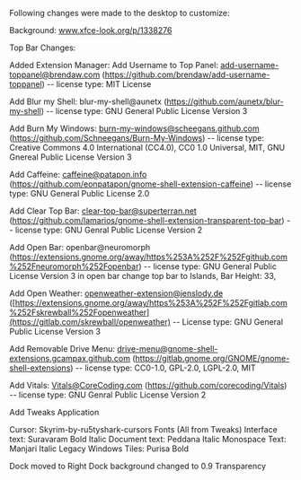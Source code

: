 Following changes were made to the desktop to customize:

Background: www.xfce-look.org/p/1338276

Top Bar Changes:

Added Extension Manager:
Add Username to Top Panel: add-username-toppanel@brendaw.com (https://github.com/brendaw/add-username-toppanel) -- license type: MIT License


Add Blur my Shell: blur-my-shell@aunetx (https://github.com/aunetx/blur-my-shell) -- license type: GNU General Public License Version 3


Add Burn My Windows: burn-my-windows@scheegans.github.com (https://github.com/Schneegans/Burn-My-Windows) -- license type: Creative Commons 4.0 International (CC4.0), CC0 1.0 Universal, MIT, GNU Gnereal Public License Version 3


Add Caffeine: caffeine@patapon.info (https://github.com/eonpatapon/gnome-shell-extension-caffeine) -- license type: GNU General Public License 2.0


Add Clear Top Bar: clear-top-bar@superterran.net (https://github.com/lamarios/gnome-shell-extension-transparent-top-bar) -- license type: GNU Genral Public License Version 2


Add Open Bar: openbar@neuromorph (https://extensions.gnome.org/away/https%253A%252F%252Fgithub.com%252Fneuromorph%252Fopenbar) -- license type: GNU General Public License Version 3
    in open bar change top bar to Islands, Bar Height: 33,

    
Add Open Weather: openweather-extension@jenslody.de ([https://extensions.gnome.org/away/https%253A%252F%252Fgitlab.com%252Fskrewball%252Fopenweather](https://gitlab.com/skrewball/openweather) -- License type: GNU General Public License Version 3


Add Removable Drive Menu: drive-menu@gnome-shell-extensions.gcampax.github.com (https://gitlab.gnome.org/GNOME/gnome-shell-extensions) -- license type: CC0-1.0, GPL-2.0, LGPL-2.0, MIT


Add Vitals: Vitals@CoreCoding.com (https://github.com/corecoding/Vitals) -- license type: GNU Genral Public License Version 2

Add Tweaks Application

Cursor: Skyrim-by-ru5tyshark-cursors
Fonts (All from Tweaks)
  Interface text: Suravaram Bold Italic
  Document text: Peddana Italic
  Monospace Text: Manjari Italic
  Legacy Windows Tiles: Purisa Bold
  
Dock moved to Right
Dock background changed to 0.9 Transparency
